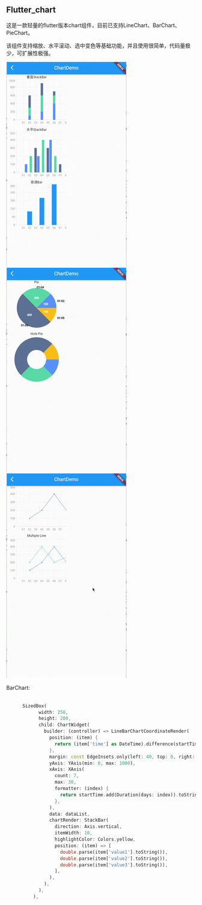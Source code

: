 
## Flutter_chart

这是一款轻量的flutter版本chart组件，目前已支持LineChart、BarChart、PieChart。

该组件支持缩放、水平滚动、选中变色等基础功能，并且使用很简单，代码量极少，可扩展性极强。



![demo png](1.gif "demo")
![demo png](2.gif "demo")
![demo png](3.gif "demo")

BarChart:
```dart

      SizedBox(
            width: 250,
            height: 200,
            child: ChartWidget(
              builder: (controller) => LineBarChartCoordinateRender(
                position: (item) {
                  return (item['time'] as DateTime).difference(startTime).inMilliseconds / (24 * 60 * 60 * 1000);
                },
                margin: const EdgeInsets.only(left: 40, top: 0, right: 0, bottom: 30),
                yAxis: YAxis(min: 0, max: 1000),
                xAxis: XAxis(
                  count: 7,
                  max: 30,
                  formatter: (index) {
                    return startTime.add(Duration(days: index)).toStringWithFormat(format: 'dd');
                  },
                ),
                data: dataList,
                chartRender: StackBar(
                  direction: Axis.vertical,
                  itemWidth: 10,
                  highlightColor: Colors.yellow,
                  position: (item) => [
                    double.parse(item['value1'].toString()),
                    double.parse(item['value2'].toString()),
                    double.parse(item['value3'].toString()),
                  ],
                ),
              ),
            ),
          ),
      

```
